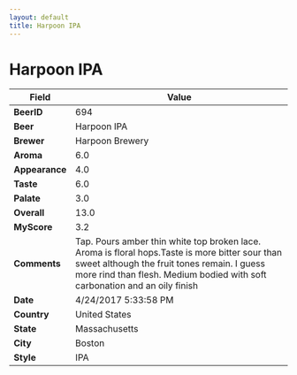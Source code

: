 ```yaml
---
layout: default
title: Harpoon IPA
---
```


# Harpoon IPA

| Field         | Value     |
|---------------|-----------|
| **BeerID** | 694 |
| **Beer** | Harpoon IPA |
| **Brewer** | Harpoon Brewery |
| **Aroma** | 6.0 |
| **Appearance** | 4.0 |
| **Taste** | 6.0 |
| **Palate** | 3.0 |
| **Overall** | 13.0 |
| **MyScore** | 3.2 |
| **Comments** | Tap. Pours amber thin white top broken lace. Aroma is floral hops.Taste is more bitter sour than sweet although the fruit tones remain. I guess more rind than flesh. Medium bodied with soft carbonation and an oily finish  |
| **Date** | 4/24/2017 5:33:58 PM |
| **Country** | United States |
| **State** | Massachusetts |
| **City** | Boston |
| **Style** | IPA |

